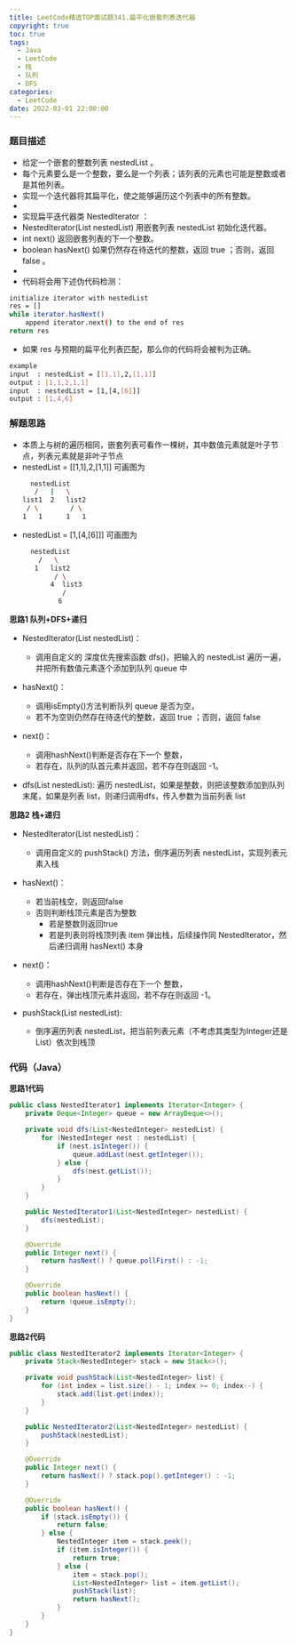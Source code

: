 ```yaml
---
title: LeetCode精选TOP面试题341.扁平化嵌套列表迭代器
copyright: true
toc: true
tags:
  - Java
  - LeetCode
  - 栈
  - 队列
  - DFS
categories:
  - LeetCode
date: 2022-03-01 22:00:00
---
```



### 题目描述

 * 给定一个嵌套的整数列表 nestedList 。
 * 每个元素要么是一个整数，要么是一个列表；该列表的元素也可能是整数或者是其他列表。
 * 实现一个迭代器将其扁平化，使之能够遍历这个列表中的所有整数。
 *
 * 实现扁平迭代器类 NestedIterator ：
 * NestedIterator(List<NestedInteger> nestedList) 用嵌套列表 nestedList 初始化迭代器。
 * int next() 返回嵌套列表的下一个整数。
 * boolean hasNext() 如果仍然存在待迭代的整数，返回 true ；否则，返回 false 。
 * 
 * 代码将会用下述伪代码检测：
 ```bash
 initialize iterator with nestedList
 res = []
 while iterator.hasNext()
     append iterator.next() to the end of res
 return res
 ```
 * 如果 res 与预期的扁平化列表匹配，那么你的代码将会被判为正确。

```bash
example
input  : nestedList = [[1,1],2,[1,1]]
output : [1,1,2,1,1]
input  : nestedList = [1,[4,[6]]]
output : [1,4,6]
```

<!--more-->

### 解题思路

+ 本质上与树的遍历相同，嵌套列表可看作一棵树，其中数值元素就是叶子节点，列表元素就是非叶子节点
+ nestedList = [[1,1],2,[1,1]] 可画图为
    ```bash
      nestedList
       /   |   \
    list1  2   list2
     / \        / \
    1   1      1   1
    ```
+ nestedList = [1,[4,[6]]] 可画图为
    ```bash
      nestedList
        /   \
       1   list2
            / \
           4  list3
              /
             6
    ```

**思路1 队列+DFS+递归**

+ NestedIterator(List<NestedInteger> nestedList)：
    + 调用自定义的 深度优先搜索函数 dfs()，把输入的 nestedList 遍历一遍，并把所有数值元素逐个添加到队列 queue 中

+ hasNext()：
    + 调用isEmpty()方法判断队列 queue 是否为空，
    + 若不为空则仍然存在待迭代的整数，返回 true ；否则，返回 false 
    
+ next()： 
    + 调用hashNext()判断是否存在下一个 整数，
    + 若存在，队列的队首元素并返回，若不存在则返回 -1。

+ dfs(List<NestedInteger> nestedList):
    遍历 nestedList，如果是整数，则把该整数添加到队列末尾，如果是列表 list，则递归调用dfs，传入参数为当前列表 list

**思路2 栈+递归**

+ NestedIterator(List<NestedInteger> nestedList)：
    + 调用自定义的 pushStack() 方法，倒序遍历列表 nestedList，实现列表元素入栈

+ hasNext()：
    + 若当前栈空，则返回false
    + 否则判断栈顶元素是否为整数
        + 若是整数则返回true
        + 若是列表则将栈顶列表 item 弹出栈，后续操作同 NestedIterator，然后递归调用 hasNext() 本身
    
+ next()： 
    + 调用hashNext()判断是否存在下一个 整数，
    + 若存在，弹出栈顶元素并返回，若不存在则返回 -1。
    
+ pushStack(List<NestedInteger> nestedList):
    + 倒序遍历列表 nestedList，把当前列表元素（不考虑其类型为Integer还是List）依次到栈顶

### 代码（Java）
**思路1代码**
```java
public class NestedIterator1 implements Iterator<Integer> {
    private Deque<Integer> queue = new ArrayDeque<>();

    private void dfs(List<NestedInteger> nestedList) {
        for (NestedInteger nest : nestedList) {
            if (nest.isInteger()) {
                queue.addLast(nest.getInteger());
            } else {
                dfs(nest.getList());
            }
        }
    }

    public NestedIterator1(List<NestedInteger> nestedList) {
        dfs(nestedList);
    }

    @Override
    public Integer next() {
        return hasNext() ? queue.pollFirst() : -1;
    }

    @Override
    public boolean hasNext() {
        return !queue.isEmpty();
    }
}
```
**思路2代码**
```java
public class NestedIterator2 implements Iterator<Integer> {
    private Stack<NestedInteger> stack = new Stack<>();

    private void pushStack(List<NestedInteger> list) {
        for (int index = list.size() - 1; index >= 0; index--) {
            stack.add(list.get(index));
        }
    }

    public NestedIterator2(List<NestedInteger> nestedList) {
        pushStack(nestedList);
    }

    @Override
    public Integer next() {
        return hasNext() ? stack.pop().getInteger() : -1;
    }

    @Override
    public boolean hasNext() {
        if (stack.isEmpty()) {
            return false;
        } else {
            NestedInteger item = stack.peek();
            if (item.isInteger()) {
                return true;
            } else {
                item = stack.pop();
                List<NestedInteger> list = item.getList();
                pushStack(list);
                return hasNext();
            }
        }
    }
}
```